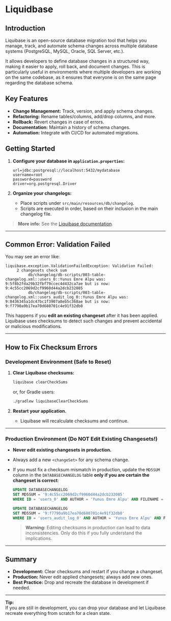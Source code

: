 # Liquidbase

## Introduction

Liquibase is an open-source database migration tool that helps you manage, track, and automate schema changes across multiple database systems (PostgreSQL, MySQL, Oracle, SQL Server, etc.).

It allows developers to define database changes in a structured way, making it easier to apply, roll back, and document changes. This is particularly useful in environments where multiple developers are working on the same codebase, as it ensures that everyone is on the same page regarding the database schema.

## Key Features

- **Change Management:** Track, version, and apply schema changes.
- **Refactoring:** Rename tables/columns, add/drop columns, and more.
- **Rollback:** Revert changes in case of errors.
- **Documentation:** Maintain a history of schema changes.
- **Automation:** Integrate with CI/CD for automated migrations.

## Getting Started

1. **Configure your database in `application.properties`:**

    ```properties
    url=jdbc:postgresql://localhost:5432/mydatabase
    username=root
    password=password
    driver=org.postgresql.Driver
    ```

2. **Organize your changelogs:**
    - Place scripts under `src/main/resources/db/changelog`.
    - Scripts are executed in order, based on their inclusion in the main changelog file.

> **More info:** See the [Liquibase documentation](https://www.liquibase.org/documentation/).

---

## Common Error: Validation Failed

You may see an error like:
```text
liquibase.exception.ValidationFailedException: Validation Failed:
     2 changesets check sum
          db/changelog/db-scripts/003-table-changelog.xml::users_0::Yunus Emre Alpu was: 9:5f8b2fda29b32fbf79ccec4d432ca7ae but is now: 9:4c55cc2069d2cf9960d44a2dcb232085
          db/changelog/db-scripts/003-table-changelog.xml::users_audit_log_0::Yunus Emre Alpu was: 9:8436345a1dc47bc1f3907a8eb5c368ae but is now: 9:f7790a9b17ea70d680701c4e91f32db0
```
This happens if you **edit an existing changeset** after it has been applied. Liquibase uses checksums to detect such changes and prevent accidental or malicious modifications.

---

## How to Fix Checksum Errors

### Development Environment (Safe to Reset)

1. **Clear Liquibase checksums:**

    ```bash
    liquibase clearCheckSums
    ```

    or, for Gradle users:

    ```bash
    ./gradlew liquibaseClearCheckSums
    ```

2. **Restart your application.**
    - Liquibase will recalculate checksums and continue.

---

### Production Environment (Do NOT Edit Existing Changesets!)

- **Never edit existing changesets in production.**
- Always add a new `<changeSet>` for any schema change.
- If you must fix a checksum mismatch in production, update the `MD5SUM` column in the `DATABASECHANGELOG` table **only if you are certain the changeset is correct**:

    ```sql
    UPDATE DATABASECHANGELOG
    SET MD5SUM = '9:4c55cc2069d2cf9960d44a2dcb232085'
    WHERE ID = 'users_0' AND AUTHOR = 'Yunus Emre Alpu' AND FILENAME = 'db/changelog/db-scripts/003-table-changelog.xml';

    UPDATE DATABASECHANGELOG
    SET MD5SUM = '9:f7790a9b17ea70d680701c4e91f32db0'
    WHERE ID = 'users_audit_log_0' AND AUTHOR = 'Yunus Emre Alpu' AND FILENAME = 'db/changelog/db-scripts/003-table-changelog.xml';
    ```

    > **Warning:** Editing checksums in production can lead to data inconsistencies. Only do this if you fully understand the implications.

---

## Summary

- **Development:** Clear checksums and restart if you change a changeset.
- **Production:** Never edit applied changesets; always add new ones.
- **Best Practice:** Drop and recreate the database in development if needed.

---

**Tip:**  
If you are still in development, you can drop your database and let Liquibase recreate everything from scratch for a clean state.
